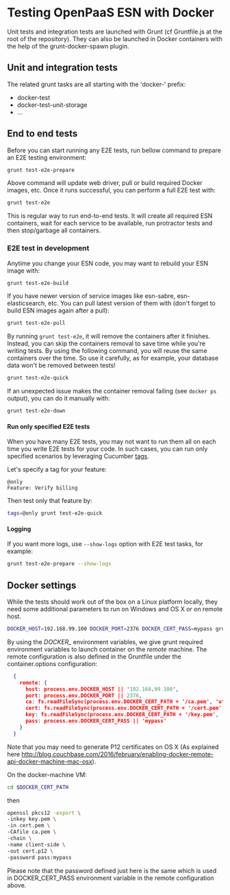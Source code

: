 # Testing OpenPaaS ESN with Docker

Unit tests and integration tests are launched with Grunt (cf Gruntfile.js at the root of the repository).
They can also be launched in Docker containers with the help of the grunt-docker-spawn plugin.

## Unit and integration tests

The related grunt tasks are all starting with the 'docker-' prefix:

- docker-test
- docker-test-unit-storage
- ...

## End to end tests

Before you can start running any E2E tests, run bellow command to prepare an
E2E testing environment:

```bash
grunt test-e2e-prepare
```

Above command will update web driver, pull or build required Docker images, etc.
Once it runs successful, you can perform a full E2E test with:

```bash
grunt test-e2e
```

This is regular way to run end-to-end tests. It will create all required ESN
containers, wait for each service to be available, run protractor tests and then
stop/garbage all containers.

### E2E test in development

Anytime you change your ESN code, you may want to rebuild your ESN image with:

```bash
grunt test-e2e-build
```

If you have newer version of service images like esn-sabre, esn-elasticsearch, etc.
You can pull latest version of them with (don't forget to build ESN images again
after a pull):

```bash
grunt test-e2e-pull
```

By running `grunt test-e2e`, it will remove the containers after it finishes.
Instead, you can skip the containers removal to save time while you're writing
tests. By using the following command, you will reuse the same containers over
the time. So use it carefully, as for example, your database data won't be
removed between tests!

```bash
grunt test-e2e-quick
```

If an unexpected issue makes the container removal failing
(see `docker ps` output), you can do it manually with:

```bash
grunt test-e2e-down
```

#### Run only specified E2E tests

When you have many E2E tests, you may not want to run them all on each time you
write E2E tests for your code. In such cases, you can run only specified
scenarios by leveraging Cucumber [tags](https://github.com/cucumber/cucumber/wiki/Tags).

Let's specify a tag for your feature:

```
@only
Feature: Verify billing
```

Then test only that feature by:

```bash
tags=@only grunt test-e2e-quick
```

#### Logging

If you want more logs, use `--show-logs` option with E2E test tasks, for example:

```bash
grunt test-e2e-prepare --show-logs
```

## Docker settings

While the tests should work out of the box on a Linux platform locally, they need some additional parameters to run on Windows and OS X or on remote host.

```bash
DOCKER_HOST=192.168.99.100 DOCKER_PORT=2376 DOCKER_CERT_PASS=mypass grunt docker-test-modules-midway --docker remote
```

By using the *DOCKER\_* environment variables, we give grunt required environment variables to launch container on the *remote* machine.
The remote configuration is also defined in the Gruntfile under the container.options configuration:

```json
  {
    remote: {
      host: process.env.DOCKER_HOST || '192.168.99.100',
      port: process.env.DOCKER_PORT || 2376,
      ca: fs.readFileSync(process.env.DOCKER_CERT_PATH + '/ca.pem', 'utf-8'),
      cert: fs.readFileSync(process.env.DOCKER_CERT_PATH + '/cert.pem', 'utf-8'),
      key: fs.readFileSync(process.env.DOCKER_CERT_PATH + '/key.pem', 'utf-8'),
      pass: process.env.DOCKER_CERT_PASS || 'mypass'
    }
  }
```

Note that you may need to generate P12 certificates on OS X (As explained here http://blog.couchbase.com/2016/february/enabling-docker-remote-api-docker-machine-mac-osx).

On the docker-machine VM:

```bash
cd $DOCKER_CERT_PATH
```

then

```bash
openssl pkcs12 -export \
-inkey key.pem \
-in cert.pem \
-CAfile ca.pem \
-chain \
-name client-side \
-out cert.p12 \
-password pass:mypass
```

Please note that the password defined just here is the same which is used in DOCKER_CERT_PASS environment variable in the remote configuration above.

